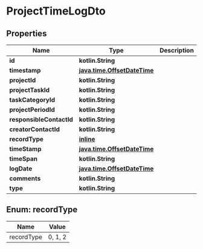 
# ProjectTimeLogDto

## Properties
| Name | Type | Description | Notes |
| ------------ | ------------- | ------------- | ------------- |
| **id** | **kotlin.String** |  |  [optional] |
| **timestamp** | [**java.time.OffsetDateTime**](java.time.OffsetDateTime.md) |  |  [optional] |
| **projectId** | **kotlin.String** |  |  [optional] |
| **projectTaskId** | **kotlin.String** |  |  [optional] |
| **taskCategoryId** | **kotlin.String** |  |  [optional] |
| **projectPeriodId** | **kotlin.String** |  |  [optional] |
| **responsibleContactId** | **kotlin.String** |  |  [optional] |
| **creatorContactId** | **kotlin.String** |  |  [optional] |
| **recordType** | [**inline**](#RecordType) |  |  [optional] |
| **timeStamp** | [**java.time.OffsetDateTime**](java.time.OffsetDateTime.md) |  |  [optional] |
| **timeSpan** | **kotlin.String** |  |  [optional] |
| **logDate** | [**java.time.OffsetDateTime**](java.time.OffsetDateTime.md) |  |  [optional] |
| **comments** | **kotlin.String** |  |  [optional] |
| **type** | **kotlin.String** |  |  [optional] |


<a id="RecordType"></a>
## Enum: recordType
| Name | Value |
| ---- | ----- |
| recordType | 0, 1, 2 |




